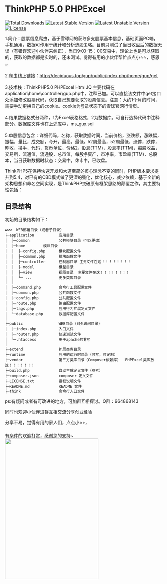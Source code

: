ThinkPHP 5.0 PHPExcel
===============

[![Total Downloads](https://poser.pugx.org/topthink/think/downloads)](https://packagist.org/packages/topthink/think)
[![Latest Stable Version](https://poser.pugx.org/topthink/think/v/stable)](https://packagist.org/packages/topthink/think)
[![Latest Unstable Version](https://poser.pugx.org/topthink/think/v/unstable)](https://packagist.org/packages/topthink/think)
[![License](https://poser.pugx.org/topthink/think/license)](https://packagist.org/packages/topthink/think)

1.简介：股票信息爬虫，基于雪球网的获取多支股票基本信息，基础页面PC端，手机通用，数据可作用于统计和分析选股策略。目前只测试了当日收盘后的数据无误（有错误欢迎小伙伴来纠正），当日9:00-15：00交易中，理论上也是可以获取的，获取的数据都是实时的，还未测试。觉得有用的小伙伴帮忙点点小⭐⭐，感恩~
<br><br>
2.爬虫线上链接：http://deciduous.top/gup/public/index.php/home/gup/get
<br><br>
3.技术栈：ThinkPHP5.0 PHPExcel Html JQ 主要代码在application\home\controller\gup.php中，注释已加。可以直接该文件中get接口处添加修改股票代码，获取自己想要获取的股票信息。注意：大约1个月的时间，需要手动更换自己的cookie。cookie为登录状态下的雪球官网行情页。
<br><br>
4.结果数据格式分两种，1为Excel表格格式，2为数据库。可自行选择代码中注释部分。数据库文件也在上述库中，ms_gup.sql
<br><br>
5.单股信息包含：详细代码，名称，获取数据时间，当前价格，涨跌额，涨跌幅，振幅，量比，成交额，今开，最高，最低，52周最高，52周最低，涨停，跌停，昨收，换手，代码，货币单位，价格2，股息(TTM)，股息率(TTM)，每股收益，交易所，流通值，流通股，总市值，每股净资产，市净率，市盈率(TTM)，总股本，当日获取数据时状态：交易中，休市中，已收盘。


ThinkPHP5在保持快速开发和大道至简的核心理念不变的同时，PHP版本要求提升到5.4，对已有的CBD模式做了更深的强化，优化核心，减少依赖，基于全新的架构思想和命名空间实现，是ThinkPHP突破原有框架思路的颠覆之作，其主要特性包括：


## 目录结构

初始的目录结构如下：

~~~
www  WEB部署目录（或者子目录）
├─application           应用目录
│  ├─common             公共模块目录（可以更改）
│  ├─home        模块目录
│  │  ├─config.php      模块配置文件
│  │  ├─common.php      模块函数文件
│  │  ├─controller      控制器目录 主要文件在这！！！！！！！！
│  │  ├─model           模型目录
│  │  ├─view            视图目录  主要文件在这！！！！！！！！
│  │  └─ ...            更多类库目录
│  │
│  ├─command.php        命令行工具配置文件
│  ├─common.php         公共函数文件
│  ├─config.php         公共配置文件
│  ├─route.php          路由配置文件
│  ├─tags.php           应用行为扩展定义文件
│  └─database.php       数据库配置文件
│
├─public                WEB目录（对外访问目录）
│  ├─index.php          入口文件
│  ├─router.php         快速测试文件
│  └─.htaccess          用于apache的重写
│
├─extend                扩展类库目录
├─runtime               应用的运行时目录（可写，可定制）
├─vendor                第三方类库目录（Composer依赖库）  PHPExcel类库放这！！！！！！！
├─build.php             自动生成定义文件（参考）
├─composer.json         composer 定义文件
├─LICENSE.txt           授权说明文件
├─README.md             README 文件
├─think                 命令行入口文件
~~~
ps:有疑问或者有可改进的地方，可加群互相探讨。Q群：964868143

同时也欢迎小伙伴进群互相交流分享创业经验

分享不易，觉得有用的家人们，点点小⭐⭐，
<br><br>
有条件的欢迎打赏，感谢您的支持~
<img style="width:300px;height:450px" src="https://user-images.githubusercontent.com/34228330/162998667-9ef2d082-13c8-4b44-910c-632284e365e6.jpg"> 


